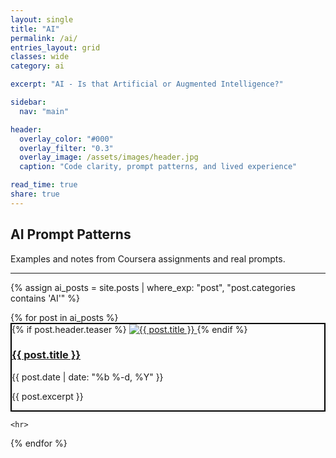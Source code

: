 ```yaml
---
layout: single
title: "AI"
permalink: /ai/
entries_layout: grid
classes: wide
category: ai

excerpt: "AI - Is that Artificial or Augmented Intelligence?"

sidebar:
  nav: "main"

header:
  overlay_color: "#000"
  overlay_filter: "0.3"
  overlay_image: /assets/images/header.jpg
  caption: "Code clarity, prompt patterns, and lived experience"

read_time: true
share: true
---
```


## AI Prompt Patterns
Examples and notes from Coursera assignments and real prompts.

<hr>

{% assign ai_posts = site.posts | where_exp: "post", "post.categories contains 'AI'" %}
<div class="recent-posts-grid">
  {% for post in ai_posts %}
    <div class="recent-post-card" 
     style="border: 2px solid black; background-color: cream; margin: 0 0 5px 0;">
      {% if post.header.teaser %}
        <a href="{{ post.url | relative_url }}">
          <img src="{{ post.header.teaser | relative_url }}" alt="{{ post.title }}" class="recent-post-image">
        </a>
      {% endif %}
      <div class="recent-post-text">
        <h3><a href="{{ post.url | relative_url }}">{{ post.title }}</a></h3>
        <p class="recent-post-date">{{ post.date | date: "%b %-d, %Y" }}</p>
        <p class="recent-post-excerpt">{{ post.excerpt }}</p>
      </div>
    </div>

    <hr>

  {% endfor %}
</div>


